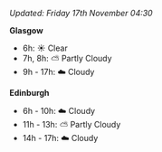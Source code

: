 *Updated: Friday 17th November 04:30*

**Glasgow**

* 6h: :sunny: Clear
* 7h, 8h: :partly_sunny: Partly Cloudy
* 9h - 17h: :cloud: Cloudy

**Edinburgh**

* 6h - 10h: :cloud: Cloudy
* 11h - 13h: :partly_sunny: Partly Cloudy
* 14h - 17h: :cloud: Cloudy
